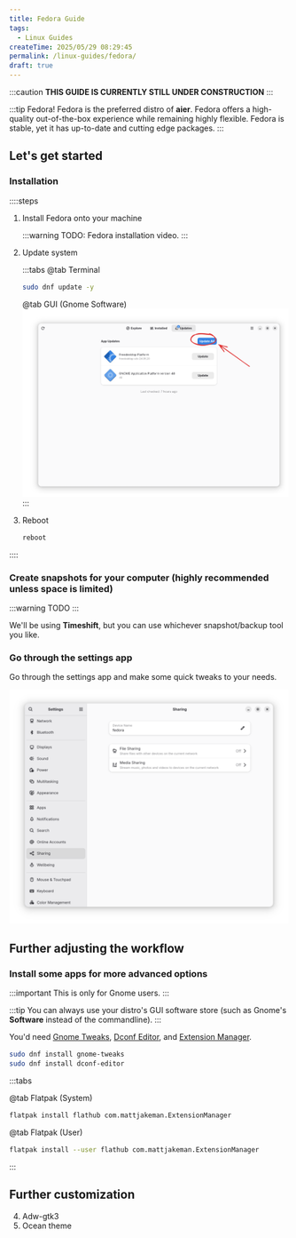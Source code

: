 ```yaml
---
title: Fedora Guide
tags:
  - Linux Guides
createTime: 2025/05/29 08:29:45
permalink: /linux-guides/fedora/
draft: true
---
```


:::caution
**THIS GUIDE IS CURRENTLY STILL UNDER CONSTRUCTION**
:::

:::tip Fedora!
Fedora is the preferred distro of **aier**. Fedora offers a high-quality out-of-the-box experience while remaining highly flexible. Fedora is stable, yet it has up-to-date and cutting edge packages.
:::

## Let's get started

### Installation

::::steps

1. Install Fedora onto your machine

   :::warning TODO: Fedora installation video.
   :::

2. Update system

   :::tabs
   @tab Terminal

   ```bash
   sudo dnf update -y
   ```

   @tab GUI (Gnome Software)
   ![Gnome Software Update Button](./assets/gnome-software-update.svg)
   :::

3. Reboot

   ```bash
   reboot
   ```

::::

### Create snapshots for your computer (highly recommended unless space is limited)

:::warning TODO
:::

We'll be using **Timeshift**, but you can use whichever snapshot/backup tool you like.

### Go through the settings app

Go through the settings app and make some quick tweaks to your needs.

![Gnome Settings App](./assets/gnome-settings-app.png)

## Further adjusting the workflow

### Install some apps for more advanced options

:::important
This is only for Gnome users.
:::

:::tip
You can always use your distro's GUI software store (such as Gnome's **Software** instead of the commandline).
:::

You'd need [Gnome Tweaks](../linux-apps/gnomie.md#gnome-tweaks), [Dconf Editor](../linux-apps/gnomie.md#dconf-editor), and [Extension Manager](../linux-apps/gnomie.md#extension-manager).

```bash
sudo dnf install gnome-tweaks
sudo dnf install dconf-editor
```

:::tabs

@tab Flatpak (System)

```bash
flatpak install flathub com.mattjakeman.ExtensionManager
```

@tab Flatpak (User)

```bash
flatpak install --user flathub com.mattjakeman.ExtensionManager
```

:::

## Further customization

4. Adw-gtk3
5. Ocean theme
